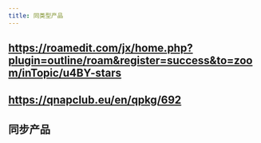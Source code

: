 ```yaml
---
title: 同类型产品
---
```


## https://roamedit.com/jx/home.php?plugin=outline/roam&register=success&to=zoom/inTopic/u4BY-stars
## https://qnapclub.eu/en/qpkg/692
## 同步产品
##
